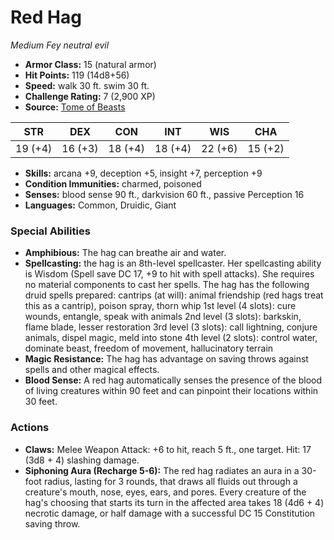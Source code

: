 # Red Hag

*Medium* *Fey* *neutral evil*

- **Armor Class:** 15 (natural armor)
- **Hit Points:** 119 (14d8+56)
- **Speed:** walk 30 ft. swim 30 ft.
- **Challenge Rating:** 7 (2,900 XP)
- **Source:** [Tome of Beasts](https://koboldpress.com/kpstore/product/tome-of-beasts-for-5th-edition-print/)

| STR | DEX | CON | INT | WIS | CHA |
| --- | --- | --- | --- | --- | --- |
| 19 (+4) | 16 (+3) | 18 (+4) | 18 (+4) | 22 (+6) | 15 (+2) |

- **Skills:** arcana +9, deception +5, insight +7, perception +9
- **Condition Immunities:** charmed, poisoned
- **Senses:** blood sense 90 ft., darkvision 60 ft., passive Perception 16
- **Languages:** Common, Druidic, Giant
### Special Abilities
- **Amphibious:** The hag can breathe air and water.
- **Spellcasting:** the hag is an 8th-level spellcaster. Her spellcasting ability is Wisdom (Spell save DC 17, +9 to hit with spell attacks). She requires no material components to cast her spells. The hag has the following druid spells prepared:  cantrips (at will): animal friendship (red hags treat this as a cantrip), poison spray, thorn whip  1st level (4 slots): cure wounds, entangle, speak with animals  2nd level (3 slots): barkskin, flame blade, lesser restoration  3rd level (3 slots): call lightning, conjure animals, dispel magic, meld into stone  4th level (2 slots): control water, dominate beast, freedom of movement, hallucinatory terrain
- **Magic Resistance:** The hag has advantage on saving throws against spells and other magical effects.
- **Blood Sense:** A red hag automatically senses the presence of the blood of living creatures within 90 feet and can pinpoint their locations within 30 feet.
### Actions
- **Claws:** Melee Weapon Attack: +6 to hit, reach 5 ft., one target. Hit: 17 (3d8 + 4) slashing damage.
- **Siphoning Aura (Recharge 5-6):** The red hag radiates an aura in a 30-foot radius, lasting for 3 rounds, that draws all fluids out through a creature's mouth, nose, eyes, ears, and pores. Every creature of the hag's choosing that starts its turn in the affected area takes 18 (4d6 + 4) necrotic damage, or half damage with a successful DC 15 Constitution saving throw.
